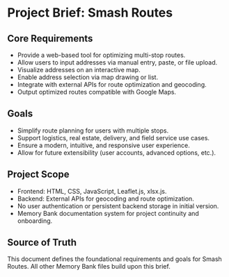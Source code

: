 # Project Brief: Smash Routes

## Core Requirements

- Provide a web-based tool for optimizing multi-stop routes.
- Allow users to input addresses via manual entry, paste, or file upload.
- Visualize addresses on an interactive map.
- Enable address selection via map drawing or list.
- Integrate with external APIs for route optimization and geocoding.
- Output optimized routes compatible with Google Maps.

## Goals

- Simplify route planning for users with multiple stops.
- Support logistics, real estate, delivery, and field service use cases.
- Ensure a modern, intuitive, and responsive user experience.
- Allow for future extensibility (user accounts, advanced options, etc.).

## Project Scope

- Frontend: HTML, CSS, JavaScript, Leaflet.js, xlsx.js.
- Backend: External APIs for geocoding and route optimization.
- No user authentication or persistent backend storage in initial version.
- Memory Bank documentation system for project continuity and onboarding.

## Source of Truth

This document defines the foundational requirements and goals for Smash Routes. All other Memory Bank files build upon this brief.
